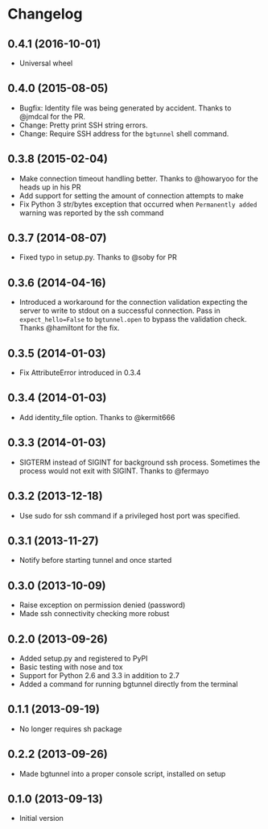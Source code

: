 # Changelog

## 0.4.1 (2016-10-01)

* Universal wheel

## 0.4.0 (2015-08-05)

* Bugfix: Identity file was being generated by accident. Thanks to @jmdcal for the PR.
* Change: Pretty print SSH string errors.
* Change: Require SSH address for the `bgtunnel` shell command.

## 0.3.8 (2015-02-04)

* Make connection timeout handling better. Thanks to @howaryoo for the heads up in his PR
* Add support for setting the amount of connection attempts to make
* Fix Python 3 str/bytes exception that occurred when `Permanently added` warning was reported by the ssh command

## 0.3.7 (2014-08-07)

* Fixed typo in setup.py. Thanks to @soby for PR

## 0.3.6 (2014-04-16)

* Introduced a workaround for the connection validation expecting the server to write to stdout on a successful connection. Pass in `expect_hello=False` to `bgtunnel.open` to bypass the validation check. Thanks @hamiltont for the fix.

## 0.3.5 (2014-01-03)

* Fix AttributeError introduced in 0.3.4

## 0.3.4 (2014-01-03)

* Add identity_file option. Thanks to @kermit666

## 0.3.3 (2014-01-03)

* SIGTERM instead of SIGINT for background ssh process. Sometimes the process would not exit with SIGINT. Thanks to @fermayo

## 0.3.2 (2013-12-18)

* Use sudo for ssh command if a privileged host port was specified.

## 0.3.1 (2013-11-27)

* Notify before starting tunnel and once started

## 0.3.0 (2013-10-09)

* Raise exception on permission denied (password)
* Made ssh connectivity checking more robust

## 0.2.0 (2013-09-26)

* Added setup.py and registered to PyPI
* Basic testing with nose and tox
* Support for Python 2.6 and 3.3 in addition to 2.7
* Added a command for running bgtunnel directly from the terminal

## 0.1.1 (2013-09-19)

* No longer requires sh package

## 0.2.2 (2013-09-26)

* Made bgtunnel into a proper console script, installed on setup

## 0.1.0 (2013-09-13)

* Initial version
